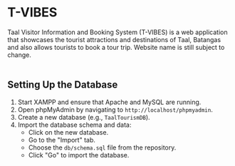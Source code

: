# T-VIBES
Taal Visitor Information and Booking System (T-VIBES) is a web application that showcases the tourist attractions and destinations of Taal, Batangas and also allows tourists to book a tour trip. Website name is still subject to change.
<br>
<br>
## Setting Up the Database

1. Start XAMPP and ensure that Apache and MySQL are running.
2. Open phpMyAdmin by navigating to `http://localhost/phpmyadmin`.
3. Create a new database (e.g., `TaalTourismDB`).
4. Import the database schema and data:
   - Click on the new database.
   - Go to the "Import" tab.
   - Choose the `db/schema.sql` file from the repository.
   - Click "Go" to import the database.
